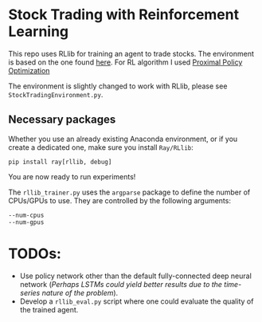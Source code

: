 # Stock Trading with Reinforcement Learning

This repo uses RLlib for training an agent to trade stocks. The environment is based on the one found [here](https://github.com/notadamking/Stock-Trading-Environment). For RL algorithm I used [Proximal Policy Optimization](https://arxiv.org/abs/1707.06347)


The environment is slightly changed to work with RLlib, please see `StockTradingEnvironment.py`.


## Necessary packages

Whether you use an already existing Anaconda environment, or if you create a dedicated one, make sure you install `Ray/RLlib`:

```
pip install ray[rllib, debug]
```

You are now ready to run experiments!

The `rllib_trainer.py` uses the `argparse` package to define the number of CPUs/GPUs to use. They are controlled by the following arguments:

```
--num-cpus
--num-gpus
```
# TODOs:

 - Use policy network other than the default fully-connected deep neural network (*Perhaps LSTMs could yield better results due to the time-series nature of the problem*).
 - Develop a `rllib_eval.py` script where one could evaluate the quality of the trained agent.

